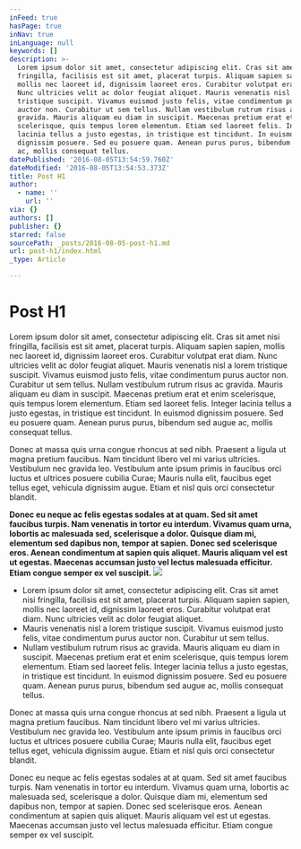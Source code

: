 ```yaml
---
inFeed: true
hasPage: true
inNav: true
inLanguage: null
keywords: []
description: >-
  Lorem ipsum dolor sit amet, consectetur adipiscing elit. Cras sit amet nisi
  fringilla, facilisis est sit amet, placerat turpis. Aliquam sapien sapien,
  mollis nec laoreet id, dignissim laoreet eros. Curabitur volutpat erat diam.
  Nunc ultricies velit ac dolor feugiat aliquet. Mauris venenatis nisl a lorem
  tristique suscipit. Vivamus euismod justo felis, vitae condimentum purus
  auctor non. Curabitur ut sem tellus. Nullam vestibulum rutrum risus ac
  gravida. Mauris aliquam eu diam in suscipit. Maecenas pretium erat et enim
  scelerisque, quis tempus lorem elementum. Etiam sed laoreet felis. Integer
  lacinia tellus a justo egestas, in tristique est tincidunt. In euismod
  dignissim posuere. Sed eu posuere quam. Aenean purus purus, bibendum sed augue
  ac, mollis consequat tellus.
datePublished: '2016-08-05T13:54:59.760Z'
dateModified: '2016-08-05T13:54:53.373Z'
title: Post H1
author:
  - name: ''
    url: ''
via: {}
authors: []
publisher: {}
starred: false
sourcePath: _posts/2016-08-05-post-h1.md
url: post-h1/index.html
_type: Article

---
```

# Post H1

Lorem ipsum dolor sit amet, consectetur adipiscing elit. Cras sit amet nisi fringilla, facilisis est sit amet, placerat turpis. Aliquam sapien sapien, mollis nec laoreet id, dignissim laoreet eros. Curabitur volutpat erat diam. Nunc ultricies velit ac dolor feugiat aliquet. Mauris venenatis nisl a lorem tristique suscipit. Vivamus euismod justo felis, vitae condimentum purus auctor non. Curabitur ut sem tellus. Nullam vestibulum rutrum risus ac gravida. Mauris aliquam eu diam in suscipit. Maecenas pretium erat et enim scelerisque, quis tempus lorem elementum. Etiam sed laoreet felis. Integer lacinia tellus a justo egestas, in tristique est tincidunt. In euismod dignissim posuere. Sed eu posuere quam. Aenean purus purus, bibendum sed augue ac, mollis consequat tellus.

Donec at massa quis urna congue rhoncus at sed nibh. Praesent a ligula ut magna pretium faucibus. Nam tincidunt libero vel mi varius ultricies. Vestibulum nec gravida leo. Vestibulum ante ipsum primis in faucibus orci luctus et ultrices posuere cubilia Curae; Mauris nulla elit, faucibus eget tellus eget, vehicula dignissim augue. Etiam et nisl quis orci consectetur blandit.

**Donec eu neque ac felis egestas sodales at at quam. Sed sit amet faucibus turpis. Nam venenatis in tortor eu interdum. Vivamus quam urna, lobortis ac malesuada sed, scelerisque a dolor. Quisque diam mi, elementum sed dapibus non, tempor at sapien. Donec sed scelerisque eros. Aenean condimentum at sapien quis aliquet. Mauris aliquam vel est ut egestas. Maecenas accumsan justo vel lectus malesuada efficitur. Etiam congue semper ex vel suscipit.**
![](https://the-grid-user-content.s3-us-west-2.amazonaws.com/276a87c8-db6e-4954-acbb-485691682d91.jpg)

* Lorem ipsum dolor sit amet, consectetur adipiscing elit. Cras sit amet nisi fringilla, facilisis est sit amet, placerat turpis. Aliquam sapien sapien, mollis nec laoreet id, dignissim laoreet eros. Curabitur volutpat erat diam. Nunc ultricies velit ac dolor feugiat aliquet. 
* Mauris venenatis nisl a lorem tristique suscipit. Vivamus euismod justo felis, vitae condimentum purus auctor non. Curabitur ut sem tellus. 
* Nullam vestibulum rutrum risus ac gravida. Mauris aliquam eu diam in suscipit. Maecenas pretium erat et enim scelerisque, quis tempus lorem elementum. Etiam sed laoreet felis. Integer lacinia tellus a justo egestas, in tristique est tincidunt. In euismod dignissim posuere. Sed eu posuere quam. Aenean purus purus, bibendum sed augue ac, mollis consequat tellus.

Donec at massa quis urna congue rhoncus at sed nibh. Praesent a ligula ut magna pretium faucibus. Nam tincidunt libero vel mi varius ultricies. Vestibulum nec gravida leo. Vestibulum ante ipsum primis in faucibus orci luctus et ultrices posuere cubilia Curae; Mauris nulla elit, faucibus eget tellus eget, vehicula dignissim augue. Etiam et nisl quis orci consectetur blandit.

Donec eu neque ac felis egestas sodales at at quam. Sed sit amet faucibus turpis. Nam venenatis in tortor eu interdum. Vivamus quam urna, lobortis ac malesuada sed, scelerisque a dolor. Quisque diam mi, elementum sed dapibus non, tempor at sapien. Donec sed scelerisque eros. Aenean condimentum at sapien quis aliquet. Mauris aliquam vel est ut egestas. Maecenas accumsan justo vel lectus malesuada efficitur. Etiam congue semper ex vel suscipit.